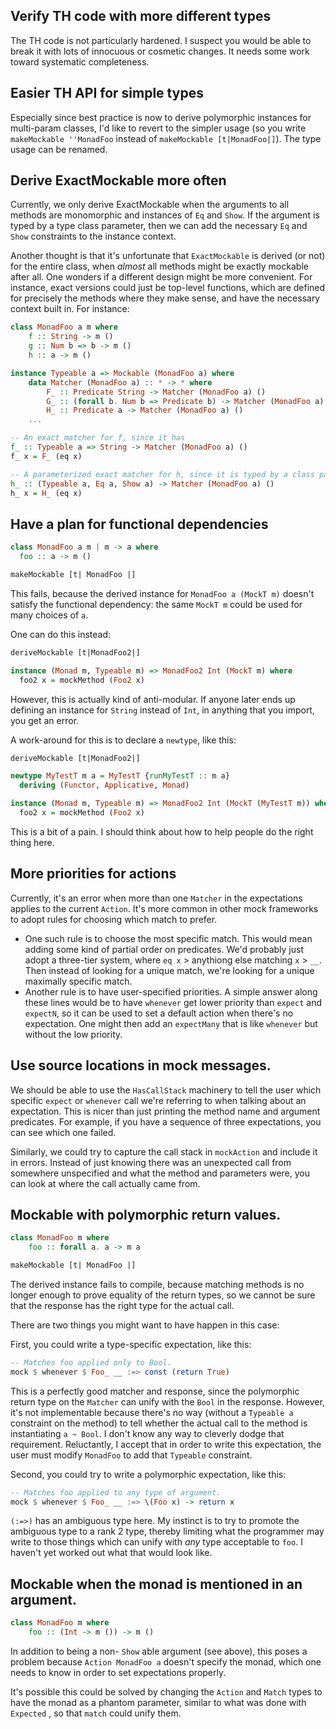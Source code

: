 ## Verify TH code with more different types

The TH code is not particularly hardened.  I suspect you would be able to break
it with lots of innocuous or cosmetic changes.  It needs some work toward
systematic completeness.

## Easier TH API for simple types

Especially since best practice is now to derive polymorphic instances for
multi-param classes, I'd like to revert to the simpler usage (so you write
`makeMockable ''MonadFoo` instead of `makeMockable [t|MonadFoo|]`).  The type
usage can be renamed.

## Derive ExactMockable more often

Currently, we only derive ExactMockable when the arguments to all methods are
monomorphic and instances of `Eq` and `Show`.  If the argument is typed by a
type class parameter, then we can add the necessary `Eq` and `Show` constraints
to the instance context.

Another thought is that it's unfortunate that `ExactMockable` is derived (or
not) for the entire class, when *almost* all methods might be exactly mockable
after all.  One wonders if a different design might be more convenient.  For
instance, exact versions could just be top-level functions, which are defined
for precisely the methods where they make sense, and have the necessary context
built in.  For instance:

``` haskell
class MonadFoo a m where
    f :: String -> m ()
    g :: Num b => b -> m ()
    h :: a -> m ()

instance Typeable a => Mockable (MonadFoo a) where
    data Matcher (MonadFoo a) :: * -> * where
        F_ :: Predicate String -> Matcher (MonadFoo a) ()
        G_ :: (forall b. Num b => Predicate b) -> Matcher (MonadFoo a) ()
        H_ :: Predicate a -> Matcher (MonadFoo a) ()
    ...

-- An exact matcher for f, since it has 
f_ :: Typeable a => String -> Matcher (MonadFoo a) ()
f_ x = F_ (eq x)

-- A parameterized exact matcher for h, since it is typed by a class param.
h_ :: (Typeable a, Eq a, Show a) -> Matcher (MonadFoo a) ()
h_ x = H_ (eq x)
```

## Have a plan for functional dependencies

``` haskell
class MonadFoo a m | m -> a where
  foo :: a -> m ()

makeMockable [t| MonadFoo |]
```

This fails, because the derived instance for `MonadFoo a (MockT m)` doesn't
satisfy the functional dependency: the same `MockT m` could be used for many
choices of `a`.

One can do this instead:

``` haskell
deriveMockable [t|MonadFoo2|]

instance (Monad m, Typeable m) => MonadFoo2 Int (MockT m) where
  foo2 x = mockMethod (Foo2 x)
```

However, this is actually kind of anti-modular.  If anyone later ends up
defining an instance for `String` instead of `Int`, in anything that you import,
you get an error.

A work-around for this is to declare a `newtype`, like this:

``` haskell
deriveMockable [t|MonadFoo2|]

newtype MyTestT m a = MyTestT {runMyTestT :: m a}
  deriving (Functor, Applicative, Monad)

instance (Monad m, Typeable m) => MonadFoo2 Int (MockT (MyTestT m)) where
  foo2 x = mockMethod (Foo2 x)
```

This is a bit of a pain.  I should think about how to help people do the right
thing here.

## More priorities for actions

Currently, it's an error when more than one `Matcher` in the expectations
applies to the current `Action`.  It's more common in other mock frameworks to
adopt rules for choosing which match to prefer.

* One such rule is to choose the most specific match.  This would mean adding
  some kind of partial order on predicates.  We'd probably just adopt a
  three-tier system, where `eq x` > anythiong else matching `x` >
  `__`.  Then instead of looking for a unique match, we're looking for a
  unique maximally specific match.
* Another rule is to have user-specified priorities.  A simple answer along
  these lines would be to have `whenever` get lower priority than `expect` and
  `expectN`, so it can be used to set a default action when there's no
  expectation.  One might then add an `expectMany` that is like `whenever` but
  without the low priority.

## Use source locations in mock messages.

We should be able to use the `HasCallStack` machinery to tell the user which
specific `expect` or `whenever` call we're referring to when talking about an
expectation.  This is nicer than just printing the method name and argument
predicates.  For example, if you have a sequence of three expectations, you can
see which one failed.

Similarly, we could try to capture the call stack in `mockAction` and include
it in errors.  Instead of just knowing there was an unexpected call from
somewhere unspecified and what the method and parameters were, you can look at
where the call actually came from.

## Mockable with polymorphic return values.

``` haskell
class MonadFoo m where
    foo :: forall a. a -> m a

makeMockable [t| MonadFoo |]
```

The derived instance fails to compile, because matching methods is no longer
enough to prove equality of the return types, so we cannot be sure that the
response has the right type for the actual call.

There are two things you might want to have happen in this case:

First, you could write a type-specific expectation, like this:

``` haskell
-- Matches foo applied only to Bool.
mock $ whenever $ Foo_ __ :=> const (return True)
```

This is a perfectly good matcher and response, since the polymorphic return
type on the `Matcher` can unify with the `Bool` in the response.  However, it's
not implementable because there's no way (without a `Typeable a` constraint on
the method) to tell whether the actual call to the method is instantiating
`a ~ Bool`.  I don't know any way to cleverly dodge that requirement.
Reluctantly, I accept that in order to write this expectation, the user must
modify `MonadFoo` to add that `Typeable` constraint.

Second, you could try to write a polymorphic expectation, like this:

``` haskell
-- Matches foo applied to any type of argument.
mock $ whenever $ Foo_ __ :=> \(Foo x) -> return x
```

`(:=>)` has an ambiguous type here.  My instinct is to try to promote the
ambiguous type to a rank 2 type, thereby limiting what the programmer may write
to those things which can unify with *any* type acceptable to `foo`.  I haven't
yet worked out what that would look like.

## Mockable when the monad is mentioned in an argument.

``` haskell
class MonadFoo m where
    foo :: (Int -> m ()) -> m ()
```

In addition to being a non- `Show` able argument (see above), this poses a
problem because `Action MonadFoo a` doesn't specify the monad, which one needs
to know in order to set expectations properly.

It's possible this could be solved by changing the `Action` and `Match` types
to have the monad as a phantom parameter, similar to what was done with
`Expected` , so that `match` could unify them.
